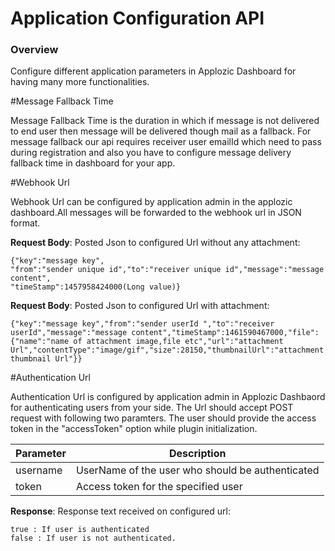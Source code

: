 # Application Configuration API     

### Overview        


Configure different application parameters in Applozic Dashboard for having many more functionalities.



#Message Fallback Time

Message Fallback Time is the duration in which if message is not delivered to end user then message will be delivered though mail as a fallback. For message fallback our api requires receiver user emailId which need to pass during registration and also you have to configure message delivery fallback time in dashboard for your app.  




#Webhook Url

Webhook Url can be configured by application admin in the applozic dashboard.All messages will be forwarded to the webhook url in JSON format.


**Request Body**: Posted Json to configured Url without any attachment:


 ```  
{"key":"message key",      
"from":"sender unique id","to":"receiver unique id","message":"message content",
"timeStamp":1457958424000(Long value)}
 ```
 
 
 
 **Request Body**: Posted Json to configured Url with  attachment:
 
 
  ```  
{"key":"message key","from":"sender userId ","to":"receiver userId","message":"message content","timeStamp":1461590467000,"file":{"name":"name of attachment image,file etc","url":"attachment Url","contentType":"image/gif","size":28150,"thumbnailUrl":"attachment thumbnail Url"}}
 ```
 
 
 
 
#Authentication Url

Authentication Url is configured by application admin in Applozic Dashbaord for authenticating users from your side. The Url should accept POST request with following two paramters.
The user should provide the access token in the "accessToken" option while plugin initialization.

| Parameter  | Description |
| ------------- | ------------- |
| username | UserName of the user who should be authenticated |
| token | Access token for the specified user |

**Response**: Response text received on configured url:

 ```  
true : If user is authenticated
false : If user is not authenticated.
 ```
